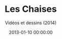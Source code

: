 ---
title: "Les Chaises"
subtitle: "Vidéos et dessins (2014)"
date: 2013-01-10 00:00:00
description: 
featured_image: 
---